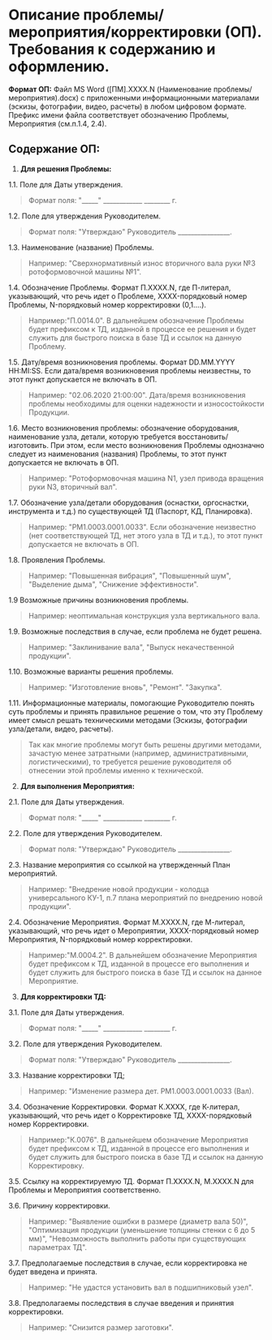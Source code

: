 # Описание проблемы/мероприятия/корректировки (ОП). Требования к содержанию и оформлению.

**Формат ОП:** Файл MS Word ([ПM].XXXX.N (Наименование проблемы/мероприятия).docx) с приложенными информационными материалами (эскизы, фотографии, видео, расчеты) в любом цифровом формате. Префикс имени файла соответствует обозначению Проблемы, Мероприятия (см.п.1.4, 2.4).

## Содержание ОП:

1.    **Для решения Проблемы:**

1.1.     Поле для Даты утверждения. 
>Формат поля: "_____" ____________ ________ г.

1.2.     Поле для утверждения Руководителем. 
>Формат поля: "Утверждаю" Руководитель ________________.

1.3.    Наименование (название) Проблемы.
>Например: "Сверхнормативный износ вторичного вала руки №3 ротоформовочной машины №1".

1.4.   Обозначение Проблемы. Формат П.XXXX.N, где П-литерал, указывающий, что речь идет о Проблеме, XXXX-порядковый номер Проблемы, N-порядковый номер корректировки (0,1....). 
>Например:"П.0014.0". В дальнейшем обозначение Проблемы будет префиксом к ТД, изданной в процессе ее решения и будет служить для быстрого поиска в базе ТД и ссылок на данную Проблему.

1.5.    Дату/время возникновения проблемы. Формат DD.MM.YYYY	HH:MI:SS. Если дата/время возникновения проблемы неизвестны, то этот пункт допускается не включать в ОП. 
>Например: "02.06.2020 21:00:00". Дата/время возникновения проблемы необходимы для оценки надежности и износостойкости Продукции.

1.6.    Место возникновения проблемы: обозначение оборудования, наименование узла, детали, которую требуется восстановить/изготовить. При этом, если место возникновения Проблемы однозначно следует из наименования (названия) Проблемы, то этот пункт допускается не включать в ОП.
>Например: "Ротоформовочная машина N1, узел привода вращения руки N3, вторичный вал".

1.7.    Обозначение узла/детали оборудования (оснастки, оргоснастки, инструмента и т.д.) по существующей ТД (Паспорт, КД, Планировка).
>Например: "РМ1.0003.0001.0033". Если обозначение неизвестно (нет соответствующей ТД, нет этого узла в ТД и т.д.), то этот пункт допускается не включать в ОП.

1.8.    Проявления Проблемы.
>Например: "Повышенная вибрация", "Повышенный шум", "Выделение дыма", "Снижение эффективности".

1.9    Возможные причины возникновения проблемы.
>Например: неоптимальная конструкция узла вертикального вала.

1.9.    Возможные последствия в случае, если проблема не будет решена.
>Например: "Заклинивание вала", "Выпуск некачественной продукции".

1.10.    Возможные варианты решения проблемы.
>Например: "Изготовление вновь", "Ремонт". "Закупка".

1.11.    Информационные материалы, помогающие Руководителю понять суть проблемы и принять правильное решение о том, что эту Проблему имеет смысл решать техническими методами (Эскизы, фотографии узла/детали, видео, расчеты).
>Так как многие проблемы могут быть решены другими методами, зачастую менее затратными (например, административными, логистическими), то требуется решение руководителя об отнесении этой проблемы именно к технической.

2.    **Для выполнения Мероприятия:**

2.1.     Поле для Даты утверждения. 
>Формат поля: "_____" ____________ ________ г.

2.2.     Поле для утверждения Руководителем. 
>Формат поля: "Утверждаю" Руководитель ________________.

2.3.    Название мероприятия со ссылкой на утвержденный План мероприятий. 
>Например: "Внедрение новой продукции - колодца универсального КУ-1, п.7 плана мероприятий по внедрению новой продукции".

2.4.   Обозначение Мероприятия. Формат М.XXXX.N, где М-литерал, указывающий, что речь идет о Мероприятии, XXXX-порядковый номер Мероприятия, N-порядковый номер корректировки. 
>Например:"М.0004.2". В дальнейшем обозначение Мероприятия будет префиксом к ТД, изданной в процессе его выполнения и будет служить для быстрого поиска в базе ТД и ссылок на данное Мероприятие.

3.    **Для корректировки ТД:**

3.1.     Поле для Даты утверждения. 
>Формат поля: "_____" ____________ ________ г.

3.2.     Поле для утверждения Руководителем. 
>Формат поля: "Утверждаю" Руководитель ________________.

3.3.    Название корректировки ТД;
>Например: "Изменение размера дет. РМ1.0003.0001.0033 (Вал).

3.4.    Обозначение Корректировки. Формат К.XXXX, где К-литерал, указывающий, что речь идет о Корректировке ТД, XXXX-порядковый номер Корректировки. 
>Например:"К.0076". В дальнейшем обозначение Мероприятия будет префиксом к ТД, изданной в процессе его выполнения и будет служить для быстрого поиска в базе ТД и ссылок на данную Корректировку.

3.5.    Ссылку на корректируемую ТД. Формат П.XXXX.N, M.XXXX.N для Проблемы и Мероприятия соответственно.

3.6.    Причину корректировки. 
>Например: "Выявление ошибки в размере (диаметр вала 50)", "Оптимизация продукции (уменьшение толщины стенки с 6 до 5 мм)", "Невозможность выполнить работы при существующих параметрах ТД".

3.7.    Предполагаемые последствия в случае, если корректировка не будет введена и принята.
>Например: "Не удастся установить вал в подшипниковый узел".

3.8.    Предполагаемы последствия в случае введения и принятия корректировки.
>Например: "Снизится размер заготовки".
